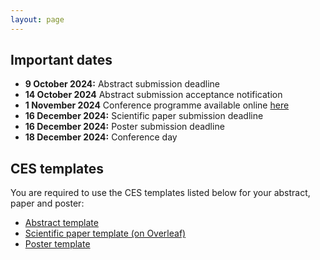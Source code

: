 ```yaml
---
layout: page
---
```


## Important dates
- **9 October 2024:** Abstract submission deadline
- **14 October 2024** Abstract submission acceptance notification
- **1 November 2024**  Conference programme available online [here](https://ces.energy.aau.dk/program/)
- **16 December 2024:** Scientific paper submission deadline
- **16 December 2024:** Poster submission deadline
- **18 December 2024:** Conference day

## CES templates
You are required to use the CES templates listed below for your abstract, paper and poster:
- [Abstract template](https://raw.githubusercontent.com/jakobhaervig/ces/main/templates/CES_abstract_template.docx)
- [Scientific paper template (on Overleaf)](https://www.overleaf.com/read/zjgpfdssnsty#6329cb)
- [Poster template](https://raw.githubusercontent.com/jakobhaervig/ces/main/templates/CES_poster_template.pptx)